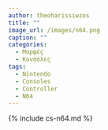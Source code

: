 ```yaml
---
author: theoharissiwzos
title: ""
image_url: /images/n64.png
caption: ""
categories:
  - Μορφές
  - Κονσόλες
tags:
  - Nintendo 
  - Consoles
  - Controller 
  - N64
---
```


{% include cs-n64.md %}
